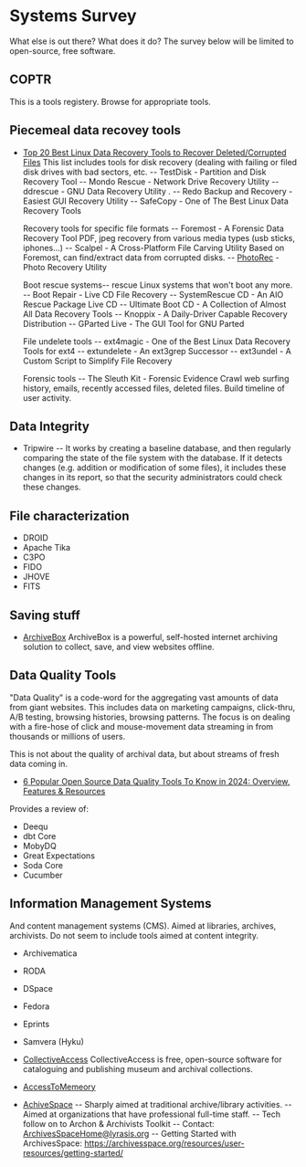 Systems Survey
==============
What else is out there? What does it do? The survey below will be
limited to open-source, free software.

COPTR
-----
This is a tools registery. Browse for appropriate tools.

Piecemeal data recovey tools
----------------------------
* [Top 20 Best Linux Data Recovery Tools to Recover Deleted/Corrupted Files](https://www.digitalocean.com/community/tutorials/top-best-linux-data-recovery-tools)
  This list includes tools for disk recovery (dealing with failing
  or filed disk drives with bad sectors, etc.
  -- TestDisk - Partition and Disk Recovery Tool
  -- Mondo Rescue - Network Drive Recovery Utility
  -- ddrescue - GNU Data Recovery Utility
. -- Redo Backup and Recovery - Easiest GUI Recovery Utility
  -- SafeCopy - One of The Best Linux Data Recovery Tools

  Recovery tools for specific file formats
  -- Foremost - A Forensic Data Recovery Tool
     PDF, jpeg recovery from various media types (usb sticks, iphones...)
  -- Scalpel - A Cross-Platform File Carving Utility
     Based on Foremost, can find/extract data from corrupted disks.
  -- [PhotoRec](https://www.cgsecurity.org/wiki/PhotoRec) - Photo Recovery Utility

  Boot rescue systems-- rescue Linux systems that won't boot any more.
  -- Boot Repair - Live CD File Recovery
  -- SystemRescue CD - An AIO Rescue Package Live CD
  -- Ultimate Boot CD - A Collection of Almost All Data Recovery Tools
  -- Knoppix - A Daily-Driver Capable Recovery Distribution
  -- GParted Live - The GUI Tool for GNU Parted

  File undelete tools
  -- ext4magic - One of the Best Linux Data Recovery Tools for ext4
  -- extundelete - An ext3grep Successor
  -- ext3undel - A Custom Script to Simplify File Recovery

  Forensic tools
  -- The Sleuth Kit - Forensic Evidence
     Crawl web surfing history, emails, recently accessed files,
     deleted files. Build timeline of user activity.

Data Integrity
--------------
* Tripwire --
  It works by creating a baseline database, and then regularly comparing
  the state of the file system with the database. If it detects changes
  (e.g. addition or modification of some files), it includes these changes
  in its report, so that the security administrators could check these changes.

File characterization
---------------------
* DROID
* Apache Tika
* C3PO
* FIDO
* JHOVE
* FITS

Saving stuff
------------
* [ArchiveBox](https://github.com/ArchiveBox/ArchiveBox)
  ArchiveBox is a powerful, self-hosted internet archiving solution
  to collect, save, and view websites offline.

Data Quality Tools
------------------
"Data Quality" is a code-word for the aggregating vast amounts of data
from giant websites. This includes data on marketing campaigns, click-thru,
A/B testing, browsing histories, browsing patterns. The focus is on dealing
with a fire-hose of click and mouse-movement data streaming in from thousands
or millions of users.

This is not about the quality of archival data, but about streams of fresh
data coming in.

* [6 Popular Open Source Data Quality Tools To Know in 2024: Overview, Features & Resources](https://atlan.com/open-source-data-quality-tools/)

Provides a review of:
 * Deequ
 * dbt Core
 * MobyDQ
 * Great Expectations
 * Soda Core
 * Cucumber


Information Management Systems
------------------------------
And content management systems (CMS). Aimed at libraries, archives,
archivists. Do not seem to include tools aimed at content integrity.

* Archivematica
* RODA
* DSpace
* Fedora
* Eprints
* Samvera (Hyku)

* [CollectiveAccess](https://www.collectiveaccess.org/)
  CollectiveAccess is free, open-source software for cataloguing
  and publishing museum and archival collections.

* [AccessToMemeory](https://www.accesstomemory.org/en/)

* [AchiveSpace](https://archivesspace.org/)
  -- Sharply aimed at traditional archive/library activities.
  -- Aimed at organizations that have professional full-time staff.
  -- Tech follow on to Archon & Archivists Toolkit
  -- Contact: ArchivesSpaceHome@lyrasis.org
  -- Getting Started with ArchivesSpace:
     https://archivesspace.org/resources/user-resources/getting-started/
